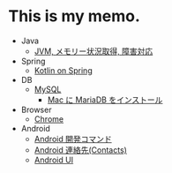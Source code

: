 # This is my memo.

* Java
  * [JVM, メモリー状況取得, 障害対応](java/java_analyze.md)
* Spring
  * [Kotlin on Spring](spring/Kotlin_on_Spring.md)
* DB
  * [MySQL](mysql/mysql.md)
    * [Mac に MariaDB をインストール](mysql/install_mariadb_on_mac.md)
* Browser
  * [Chrome](browser/chrome.md)
* Android
  * [Android 開発コマンド](android/android/android_dev_command.md)
  * [Android 連絡先(Contacts)](android/android_contacts.md)
  * [Android UI](android/android_ui.md)

